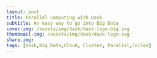 ```yaml
---
layout: post
title: Parallel computing with Dask
subtitle: An easy way to go into Big Data
cover-img: /assets/img/dask/dask-logo-big.svg
thumbnail-img: /assets/img/dask/dask-logo.svg
share-img:
tags: [Dask,Big Data,Cloud, Cluster, Parallel,Coiled]
---
```


